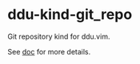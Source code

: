 # ddu-kind-git_repo

Git repository kind for ddu.vim.

See [doc](./doc/ddu-kind-git_repo.txt) for more details.
